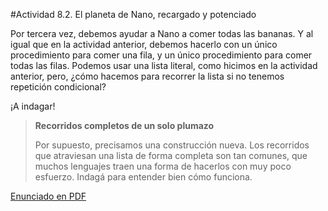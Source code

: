 #Actividad 8.2. El planeta de Nano, recargado y potenciado

Por tercera vez, debemos ayudar a Nano a comer todas las bananas.
Y al igual que en la actividad anterior, debemos hacerlo con un único procedimiento para comer una fila,
y un único procedimiento para comer todas las filas. Podemos usar una lista literal, como hicimos en la
actividad anterior, pero, ¿cómo hacemos para recorrer la lista si no tenemos repetición condicional?

¡A indagar!

> **Recorridos completos de un solo plumazo**
>
> Por supuesto, precisamos una construcción nueva. 
> Los recorridos que atraviesan una lista de forma completa son tan comunes, que muchos lenguajes
> traen una forma de hacerlos con muy poco esfuerzo.
> Indagá para entender bien cómo funciona.

[Enunciado en PDF][PDF]

[PDF]:
https://raw.githubusercontent.com/gobstones/laprogramacionysudidactica2/master/Proyectos/5.Algoritmos%20sobre%20listas/8.1.El%20planeta%20de%20Nano%2C%20recargado%20y%20potenciadoassets/resources/description.pdf "Enunciado de 'El planeta de Nano, recargado y potenciado' en PDF"